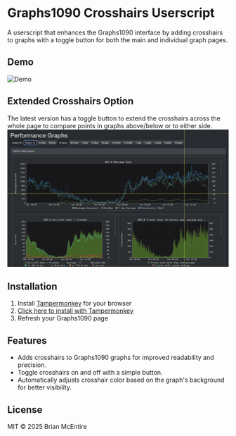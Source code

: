 # Graphs1090 Crosshairs Userscript

A userscript that enhances the Graphs1090 interface by adding crosshairs to graphs with a toggle button for both the main and individual graph pages.

## Demo

![Demo](assets/Demo-Add_Crosshairs_to_Graphs1090.gif)

## Extended Crosshairs Option
The latest version has a toggle button to extend the crosshairs across the whole page to compare points in graphs above/below or to either side.
![Extended Crosshairs](assets/crosshairs-extended-on-graphs1090.png)

## Installation

1. Install [Tampermonkey](https://www.tampermonkey.net/) for your browser
2. [Click here to install with Tampermonkey](https://raw.githubusercontent.com/brianmcentire/graphs1090-crosshairs-userscript/main/graphs1090-crosshairs-userscript.js)
3. Refresh your Graphs1090 page

## Features

- Adds crosshairs to Graphs1090 graphs for improved readability and precision.
- Toggle crosshairs on and off with a simple button.
- Automatically adjusts crosshair color based on the graph's background for better visibility.

## License

MIT © 2025 Brian McEntire

